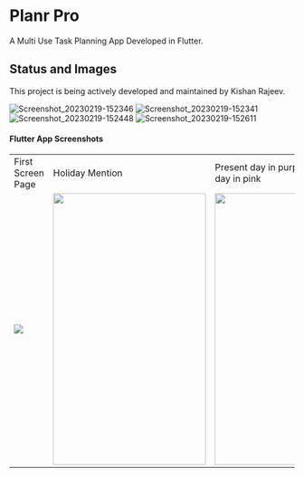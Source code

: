 # Planr Pro

A Multi Use Task Planning App Developed in Flutter.

## Status and Images

This project is being actively developed and maintained by Kishan Rajeev.

![Screenshot_20230219-152346](https://user-images.githubusercontent.com/125786083/219973505-3f34ebb3-3d0e-48c6-80dc-c01956e97d45.jpg)
![Screenshot_20230219-152341](https://user-images.githubusercontent.com/125786083/219973507-4477826f-9ec6-48d9-8a27-64f413f22903.jpg)
![Screenshot_20230219-152448](https://user-images.githubusercontent.com/125786083/219973502-2eaa380f-522c-42c5-bd8c-607db9546f0b.jpg)
![Screenshot_20230219-152611](https://user-images.githubusercontent.com/125786083/219973501-3c823b22-b343-4291-875e-9006a16f0252.jpg)

#### Flutter App Screenshots

<table>
  <tr>
    <td>First Screen Page</td>
     <td>Holiday Mention</td>
     <td>Present day in purple and selected day in pink</td>
  </tr>
  <tr>
    <td><img src="https://user-images.githubusercontent.com/125786083/219973505-3f34ebb3-3d0e-48c6-80dc-c01956e97d45.jpg"></td>
    <td><img src="" width=270 height=480></td>
    <td><img src="" width=270 height=480></td>
  </tr>
 </table>
